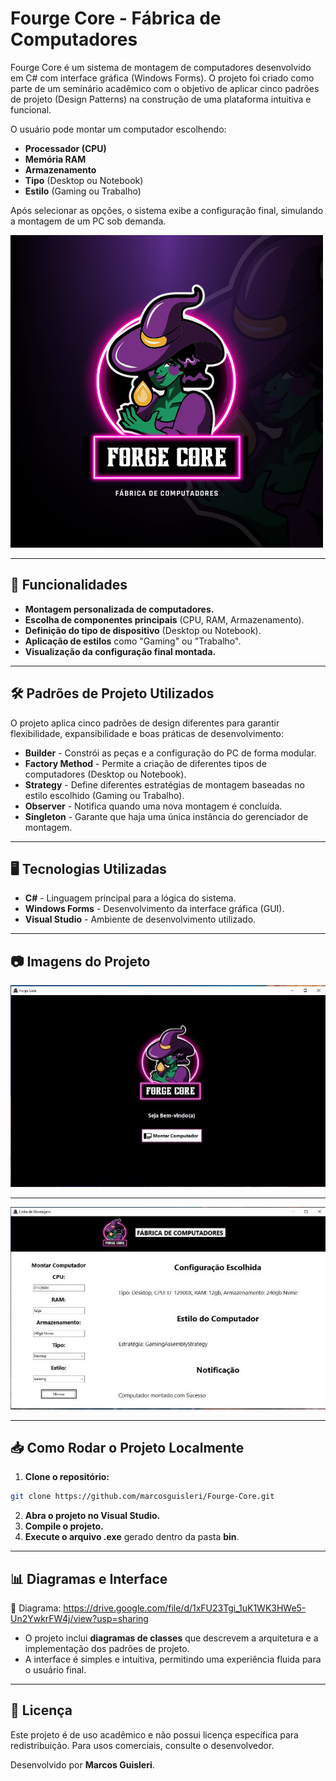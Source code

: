 # Fourge Core - Fábrica de Computadores

Fourge Core é um sistema de montagem de computadores desenvolvido em C# com interface gráfica (Windows Forms). O projeto foi criado como parte de um seminário acadêmico com o objetivo de aplicar cinco padrões de projeto (Design Patterns) na construção de uma plataforma intuitiva e funcional. 

O usuário pode montar um computador escolhendo:
- **Processador (CPU)**
- **Memória RAM**
- **Armazenamento**
- **Tipo** (Desktop ou Notebook)
- **Estilo** (Gaming ou Trabalho)

Após selecionar as opções, o sistema exibe a configuração final, simulando a montagem de um PC sob demanda.

![Imagem1](img/logo-fourge.png)

---

## 🚀 Funcionalidades
- **Montagem personalizada de computadores.**
- **Escolha de componentes principais** (CPU, RAM, Armazenamento).
- **Definição do tipo de dispositivo** (Desktop ou Notebook).
- **Aplicação de estilos** como "Gaming" ou "Trabalho".
- **Visualização da configuração final montada.**

---

## 🛠 Padrões de Projeto Utilizados

O projeto aplica cinco padrões de design diferentes para garantir flexibilidade, expansibilidade e boas práticas de desenvolvimento:

- **Builder** - Constrói as peças e a configuração do PC de forma modular.
- **Factory Method** - Permite a criação de diferentes tipos de computadores (Desktop ou Notebook).
- **Strategy** - Define diferentes estratégias de montagem baseadas no estilo escolhido (Gaming ou Trabalho).
- **Observer** - Notifica quando uma nova montagem é concluída.
- **Singleton** - Garante que haja uma única instância do gerenciador de montagem.

---

## 🖥 Tecnologias Utilizadas

- **C#** - Linguagem principal para a lógica do sistema.
- **Windows Forms** - Desenvolvimento da interface gráfica (GUI).
- **Visual Studio** - Ambiente de desenvolvimento utilizado.

---

## 📷 Imagens do Projeto

![Imagem2](img/1.jpg)

---

![Imagem3](img/2.jpg)

---

## 📥 Como Rodar o Projeto Localmente

1. **Clone o repositório:**
```bash
git clone https://github.com/marcosguisleri/Fourge-Core.git
```

2. **Abra o projeto no Visual Studio.**
3. **Compile o projeto.**
4. **Execute o arquivo .exe** gerado dentro da pasta **bin**.

---

## 📊 Diagramas e Interface

🔗 Diagrama: https://drive.google.com/file/d/1xFU23Tgi_1uK1WK3HWe5-Un2YwkrFW4j/view?usp=sharing

- O projeto inclui **diagramas de classes** que descrevem a arquitetura e a implementação dos padrões de projeto.
- A interface é simples e intuitiva, permitindo uma experiência fluida para o usuário final.

---

## 📅 Licença
Este projeto é de uso acadêmico e não possui licença específica para redistribuição. Para usos comerciais, consulte o desenvolvedor.

Desenvolvido por **Marcos Guisleri**.

